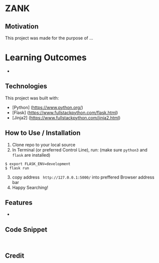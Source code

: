 # ZANK


## Motivation
This project was made for the purpose of ...

# Learning Outcomes
* 

## Technologies
This project was built with:
* [Python] (https://www.python.org/)
* [Flask] (https://www.fullstackpython.com/flask.html)
* [Jinja2] (https://www.fullstackpython.com/jinja2.html)

## How to Use / Installation
1. Clone repo to your local source
2. In Terminal (or preferred Control Line), run: (make sure `python3` and `flask` are installed)
```
$ export FLASK_ENV=development
$ flask run
```
3. copy address ` http://127.0.0.1:5000/` into preffered Browser address bar
4. Happy Searching!

## Features
* 

## Code Snippet
```


```


## Credit
